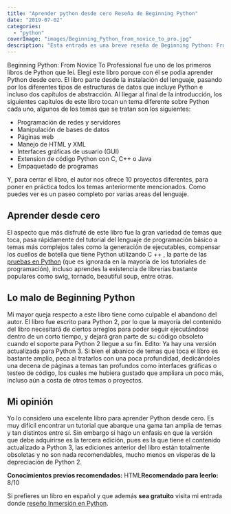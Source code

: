 ```yaml
---
title: "Aprender python desde cero Reseña de Beginning Python"
date: "2019-07-02"
categories: 
  - "python"
coverImage: "images/Beginning_Python_from_novice_to_pro.jpg"
description: "Esta entrada es una breve reseña de Beginning Python: From Novice To Professional, un libro con el cual aprender python desde cero."
---
```


Beginning Python: From Novice To Professional fue uno de los primeros libros de Python que leí. Elegí este libro porque con él se podía aprender Python desde cero. El libro parte desde la instalación del lenguaje, pasando por los diferentes tipos de estructuras de datos que incluye Python e incluso dos capítulos de abstracción. Al llegar al final de la introducción, los siguientes capítulos de este libro tocan un tema diferente sobre Python cada uno, algunos de los temas que se tratan son los siguientes:

- Programación de redes y servidores
- Manipulación de bases de datos
- Páginas web
- Manejo de HTML y XML
- Interfaces gráficas de usuario (GUI)
- Extension de código Python con C, C++ o Java
- Empaquetado de programas

Y, para cerrar el libro, el autor nos ofrece 10 proyectos diferentes, para poner en práctica todos los temas anteriormente mencionados. Como puedes ver es un paseo completo por varias areas del lenguaje.

## Aprender desde cero

El aspecto que más disfruté de este libro fue la gran variedad de temas que toca, pasa rápidamente del tutorial del lenguaje de programación básico a temas más complejos tales como la generación de ejecutables, compensar los cuellos de botella que tiene Python utilizando C ++ , la parte de las [pruebas en Python](https://coffeebytes.dev/unittest-python-valen-la-pena-los-tests-en-python/) (que es ignorada en la mayoría de los tutoriales de programación), incluso aprendes la existencia de librerías bastante populares como swig, tornado, beautiful soup, entre otras.

## Lo malo de Beginning Python

Mi mayor queja respecto a este libro tiene como culpable el abandono del autor. El libro fue escrito para Python 2, por lo que la mayoría del contenido del libro necesitará de ciertos arreglos para poder seguir ejecutándose dentro de un corto tiempo, y dejará gran parte de su código obsoleto cuando el soporte para Python 2 llegue a su fin. Edito: Ya hay una versión actualizada para Python 3. Si bien el abanico de temas que toca el libro es bastante amplio, peca al tratarlos con una poca profundidad, dedicándoles una decena de páginas a temas tan profundos como interfaces gráficas o testeo de código, los cuales me hubiera gustado que ampliara un poco más, incluso aún a costa de otros temas o proyectos.

## Mi opinión

Yo lo considero una excelente libro para aprender Python desde cero. Es muy difícil encontrar un tutorial que abarque una gama tan amplia de temas y tan distintos entre sí. Sin embargo si hago un enfasis en que la versión que debe adquirirse es la tercera edición, pues es la que tiene el contenido actualizado a Python 3, las ediciones anterior del libro están totalmente obsoletas y no son nada recomendables, mucho menos en visperas de la depreciación de Python 2.

**Conocimientos previos recomendados:** HTML**Recomendado para leerlo:** 8/10

Si prefieres un libro en español y que además **sea gratuito** visita mi entrada donde [reseño Inmersión en Python](https://coffeebytes.dev/aprende-python-desde-cero-con-este-libro-gratuito/).
